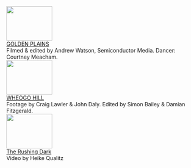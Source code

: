 <div class="yt-entry">
  <div class="yt-img">
    <a href="https://www.youtube.com/watch?v=0n690pcpRtI">
      <img src="http://i.ytimg.com/vi/0n690pcpRtI/default.jpg" width="120" height="90" />
    </a>
  </div>
  <div class="yt-txt">
    <a href="https://www.youtube.com/watch?v=0n690pcpRtI">GOLDEN PLAINS</a><br />
    Filmed & edited by Andrew Watson, Semiconductor Media. Dancer: Courtney Meacham. 
  </div>
</div>

<div class="yt-entry">
  <div class="yt-img">
    <a href="https://www.youtube.com/watch?v=yIl6_gXz4XA">
      <img src="http://i.ytimg.com/vi/yIl6_gXz4XA/default.jpg" width="120" height="90" />
    </a>
  </div>
  <div class="yt-txt">
    <a href="https://www.youtube.com/watch?v=yIl6_gXz4XA">WHEOGO HILL</a><br />
    Footage by Craig Lawler & John Daly. Edited by Simon Bailey & Damian Fitzgerald.
  </div>
</div>

<div class="yt-entry">
  <div class="yt-img">
    <a href="https://www.youtube.com/watch?v=DxTKUIL_tpI">
      <img src="http://i.ytimg.com/vi/DxTKUIL_tpI/default.jpg" width="120" height="90" />
    </a>
  </div>
  <div class="yt-txt">
    <a href="https://www.youtube.com/watch?v=DxTKUIL_tpI">The Rushing Dark</a><br />
    Video by Heike Qualitz
  </div>
</div>

<!--
<div class="yt-entry">
  <div class="yt-img">
    <a href="https://www.youtube.com/watch?v=XUfGjLWvW9g">
      <img src="http://i.ytimg.com/vi/XUfGjLWvW9g/default.jpg" width="120" height="90" />
    </a>
  </div>
  <div class="yt-txt">
    <a href="https://www.youtube.com/watch?v=XUfGjLWvW9g">Blackwing / Moving Colours / Green & Blue</a><br />
    Live in Session - 2SER radio Sydney
  </div>
</div>

<div class="yt-entry">
  <div class="yt-img">
    <a href="?v=2DJJfnrM7hw">
      <img src="http://i.ytimg.com/vi/2DJJfnrM7hw/default.jpg" width="120" height="90" />
    </a>
  </div>
  <div class="yt-txt">
    <a href="?v=2DJJfnrM7hw">Can't Sleep for Dreaming</a> <br />
    SBS TV 'Rockwiz'
  </div>
</div>

<div class="yt-entry">
  <div class="yt-img">
    <a href="?v=1EPzVPGBlBc">
      <img src="http://i.ytimg.com/vi/1EPzVPGBlBc/default.jpg" width="120" height="90" />
    </a>
  </div>
  <div class="yt-txt">
    <a href="?v=1EPzVPGBlBc">As You Find It</a> <br />
    The Melbourne Folk Club
  </div>
</div>

<div class="yt-entry">
  <div class="yt-img">
    <a href="?v=xbO8nk_jeSY">
      <img src="http://i.ytimg.com/vi/xbO8nk_jeSY/default.jpg" width="120" height="90" />
    </a>
  </div>
  <div class="yt-txt">
    <a href="?v=xbO8nk_jeSY">Open Sky</a> <br />
    The Basement, Sydney
  </div>
</div>

<div class="clear"></div>
-->